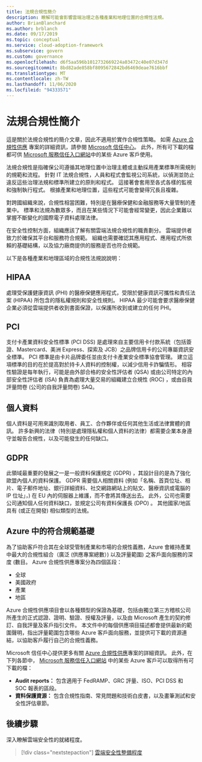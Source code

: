 ```yaml
---
title: 法規合規性簡介
description: 瞭解可能會影響雲端治理之各種產業和地理位置的合規性法規。
author: BrianBlanchard
ms.author: brblanch
ms.date: 09/17/2019
ms.topic: conceptual
ms.service: cloud-adoption-framework
ms.subservice: govern
ms.custom: governance
ms.openlocfilehash: d6f5aa596b1012732669224a03472c40e07d347d
ms.sourcegitcommit: 8bd82ade858bf8095672842bd6469deae7616bbf
ms.translationtype: MT
ms.contentlocale: zh-TW
ms.lasthandoff: 11/06/2020
ms.locfileid: "94333571"
---
```

# <a name="introduction-to-regulatory-compliance"></a>法規合規性簡介

這是關於法規合規性的簡介文章，因此不適用於實作合規性策略。 如需 [Azure 合規性供應](/microsoft-365/compliance/offering-home) 專案的詳細資訊，請參閱 [Microsoft 信任中心](https://www.microsoft.com/trust-center)。 此外，所有可下載的檔都可供 [Microsoft 服務信任入口網站](https://servicetrust.microsoft.com)中的某些 Azure 客戶使用。

法規合規性是指確保公司遵循其地理位置中治理主體或主動採用產業標準所需規則的規範和流程。 針對 IT 法規合規性，人員和程式會監視公司系統，以偵測並防止違反這些治理法規和標準所建立的原則和程式。 這接著會套用至各式各樣的監視和強制執行程式。 根據產業和地理位置，這些程式可能會變得冗長且複雜。

對跨國組織來說，合規性相當困難，特別是在醫療保健和金融服務等大量管制的產業中。 標準和法規為數眾多，而且在某些情況下可能會經常變更，因此企業難以掌握不斷變化的國際電子資料處理法律。

在安全性控制方面，組織應該了解有關雲端法規合規性的職責劃分。 雲端提供者致力於確保其平台和服務符合規範。 組織也需要確認其應用程式、應用程式所依賴的基礎結構，以及協力廠商提供的服務是否也符合規範。

以下是各種產業和地理區域的合規性法規說說明：

<!-- docutune:casing PHI "Health Information Portability and Accountability Act" -->

## <a name="hipaa"></a>HIPAA

處理受保護健康資訊 (PHI) 的醫療保健應用程式，受限於健康資訊可攜性和責任法案 (HIPAA) 所包含的隱私權規則和安全性規則。 HIPAA 最少可能會要求醫療保健企業必須從雲端提供者收到書面保證，以保護所收到或建立的任何 PHI。

<!-- docutune:ignore Discover -->
<!-- cSpell:ignore Visa Mastercard -->

## <a name="pci"></a>PCI

支付卡產業資料安全性標準 (PCI DSS) 是處理來自主要信用卡付款系統（包括簽證、Mastercard、美洲 Express、探索及 JCB）之品牌信用卡的公司專屬資訊安全標準。 PCI 標準是由卡片品牌委任並由支付卡產業安全標準協會管理。 建立這項標準的目的在於提高對於持卡人資料的控制權，以減少信用卡詐騙情形。 相容性驗證是每年執行，可能是由外部合格的安全性評估者 (QSA) 或由公司特定的內部安全性評估者 (ISA) 負責為處理大量交易的組織建立合規性 (ROC) ，或由自我評量問卷 (公司的自我評量問卷) SAQ。

## <a name="personal-data"></a>個人資料

個人資料是可用來識別取用者、員工、合作夥伴或任何其他生活或法律實體的資訊。 許多新興的法律（特別是處理隱私權和個人資料的法律）都需要企業本身遵守並報告合規性，以及可能發生的任何缺口。

## <a name="gdpr"></a>GDPR

此領域最重要的發展之一是一般資料保護規定 (GDPR) ，其設計目的是為了強化歐盟內個人的資料保護。 GDPR 需要個人相關資料 (例如「名稱、首頁位址、相片、電子郵件地址、銀行詳細資料、社交網路網站上的貼文、醫療資訊或電腦的 IP 位址」，) 在 EU 內的伺服器上維護，而不會將其傳送出去。 此外，公司也需要公司通知個人任何資料缺口，並規定公司有資料保護長 (DPO) 。 其他國家/地區具有 (或正在開發) 相似類型的法規。

## <a name="compliant-foundation-in-azure"></a>Azure 中的符合規範基礎

為了協助客戶符合其在全球受管制產業和市場的合規性義務，Azure 會維持產業中最大的合規性組合（廣泛 (供應專案總數）) 以及評量範圍) 之客戶面向服務的深度 (數目。 Azure 合規性供應專案分為四個區段：

- 全球
- 美國政府
- 產業
- 地區

Azure 合規性供應項目會以各種類型的保證為基礎，包括由獨立第三方稽核公司所產生的正式認證、證明、驗證、授權及評量，以及由 Microsoft 產生的契約修訂、自我評量及客戶指引文件。 本文件中的每個供應項目描述都會提供最新的範圍聲明，指出評量範圍包含哪些 Azure 客戶面向服務，並提供可下載的資源連結，以協助客戶履行自己的合規性義務。

Microsoft 信任中心提供更多有關 [Azure 合規性供應](https://www.microsoft.com/trust-center/compliance/compliance-overview)專案的詳細資訊。 此外，在下列各節中， [Microsoft 服務信任入口網站](https://servicetrust.microsoft.com) 中的某些 Azure 客戶可以取得所有可下載的檔：

- **Audit reports：** 包含適用于 FedRAMP、GRC 評量、ISO、PCI DSS 和 SOC 報表的區段。
- **資料保護資源：** 包含合規性指南、常見問題和技術白皮書，以及畫筆測試和安全性評估章節。

## <a name="next-steps"></a>後續步驟

深入瞭解雲端安全性的就緒程度。

> [!div class="nextstepaction"]
> [雲端安全性整備程度](./cloud-security-readiness.md)